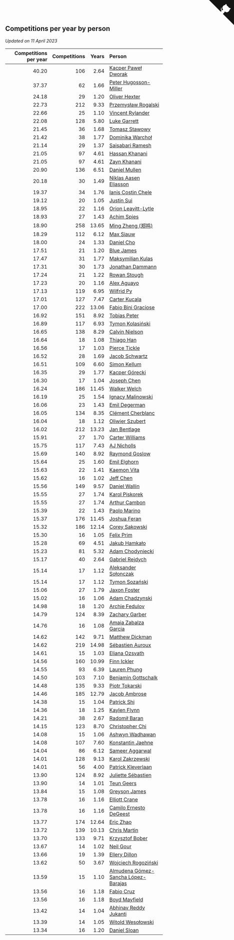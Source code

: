 ## Competitions per year by person

*Updated on 11 April 2023*

| Competitions per year | Competitions | Years | Person |
| ---: | ---: | ---: | :--- |
| 40.20 | 106 | 2.64 | [Kacper Paweł Dworak](https://www.worldcubeassociation.org/persons/2020DWOR01) |
| 37.37 | 62 | 1.66 | [Peter Hugosson-Miller](https://www.worldcubeassociation.org/persons/2021HUGO01) |
| 24.18 | 29 | 1.20 | [Oliver Hexter](https://www.worldcubeassociation.org/persons/2022HEXT01) |
| 22.73 | 212 | 9.33 | [Przemysław Rogalski](https://www.worldcubeassociation.org/persons/2013ROGA02) |
| 22.66 | 25 | 1.10 | [Vincent Rylander](https://www.worldcubeassociation.org/persons/2022RYLA01) |
| 22.08 | 128 | 5.80 | [Luke Garrett](https://www.worldcubeassociation.org/persons/2017GARR05) |
| 21.45 | 36 | 1.68 | [Tomasz Stawowy](https://www.worldcubeassociation.org/persons/2021STAW01) |
| 21.42 | 38 | 1.77 | [Dominika Warchoł](https://www.worldcubeassociation.org/persons/2021WARC01) |
| 21.14 | 29 | 1.37 | [Saisabari Ramesh](https://www.worldcubeassociation.org/persons/2021RAME01) |
| 21.05 | 97 | 4.61 | [Hassan Khanani](https://www.worldcubeassociation.org/persons/2018KHAN26) |
| 21.05 | 97 | 4.61 | [Zayn Khanani](https://www.worldcubeassociation.org/persons/2018KHAN28) |
| 20.90 | 136 | 6.51 | [Daniel Mullen](https://www.worldcubeassociation.org/persons/2016MULL04) |
| 20.18 | 30 | 1.49 | [Niklas Aasen Eliasson](https://www.worldcubeassociation.org/persons/2021ELIA01) |
| 19.37 | 34 | 1.76 | [Ianis Costin Chele](https://www.worldcubeassociation.org/persons/2021CHEL01) |
| 19.12 | 20 | 1.05 | [Justin Sui](https://www.worldcubeassociation.org/persons/2022SUIJ01) |
| 18.95 | 22 | 1.16 | [Orion Leavitt-Lytle](https://www.worldcubeassociation.org/persons/2022LEAV01) |
| 18.93 | 27 | 1.43 | [Achim Spies](https://www.worldcubeassociation.org/persons/2021SPIE01) |
| 18.90 | 258 | 13.65 | [Ming Zheng (郑鸣)](https://www.worldcubeassociation.org/persons/2009ZHEN11) |
| 18.29 | 112 | 6.12 | [Max Siauw](https://www.worldcubeassociation.org/persons/2017SIAU02) |
| 18.00 | 24 | 1.33 | [Daniel Cho](https://www.worldcubeassociation.org/persons/2021CHOD01) |
| 17.51 | 21 | 1.20 | [Blue James](https://www.worldcubeassociation.org/persons/2022JAME01) |
| 17.47 | 31 | 1.77 | [Maksymilian Kulas](https://www.worldcubeassociation.org/persons/2021KULA02) |
| 17.31 | 30 | 1.73 | [Jonathan Dammann](https://www.worldcubeassociation.org/persons/2021DAMM01) |
| 17.24 | 21 | 1.22 | [Rowan Stough](https://www.worldcubeassociation.org/persons/2022STOU01) |
| 17.23 | 20 | 1.16 | [Alex Aguayo](https://www.worldcubeassociation.org/persons/2022AGUA01) |
| 17.13 | 119 | 6.95 | [Wilfrid Py](https://www.worldcubeassociation.org/persons/2016PYWI01) |
| 17.01 | 127 | 7.47 | [Carter Kucala](https://www.worldcubeassociation.org/persons/2015KUCA01) |
| 17.00 | 222 | 13.06 | [Fabio Bini Graciose](https://www.worldcubeassociation.org/persons/2010GRAC02) |
| 16.92 | 151 | 8.92 | [Tobias Peter](https://www.worldcubeassociation.org/persons/2014PETE03) |
| 16.89 | 117 | 6.93 | [Tymon Kolasiński](https://www.worldcubeassociation.org/persons/2016KOLA02) |
| 16.65 | 138 | 8.29 | [Calvin Nielson](https://www.worldcubeassociation.org/persons/2014NIEL03) |
| 16.64 | 18 | 1.08 | [Thiago Han](https://www.worldcubeassociation.org/persons/2022HANT01) |
| 16.56 | 17 | 1.03 | [Pierce Tickle](https://www.worldcubeassociation.org/persons/2022TICK01) |
| 16.52 | 28 | 1.69 | [Jacob Schwartz](https://www.worldcubeassociation.org/persons/2021SCHW01) |
| 16.51 | 109 | 6.60 | [Simon Kellum](https://www.worldcubeassociation.org/persons/2016KELL12) |
| 16.35 | 29 | 1.77 | [Kacper Górecki](https://www.worldcubeassociation.org/persons/2021GORE01) |
| 16.30 | 17 | 1.04 | [Joseph Chen](https://www.worldcubeassociation.org/persons/2022CHEN16) |
| 16.24 | 186 | 11.45 | [Walker Welch](https://www.worldcubeassociation.org/persons/2011WELC01) |
| 16.19 | 25 | 1.54 | [Ignacy Malinowski](https://www.worldcubeassociation.org/persons/2021MALI02) |
| 16.06 | 23 | 1.43 | [Emil Degerman](https://www.worldcubeassociation.org/persons/2021DEGE01) |
| 16.05 | 134 | 8.35 | [Clément Cherblanc](https://www.worldcubeassociation.org/persons/2014CHER05) |
| 16.04 | 18 | 1.12 | [Oliwier Szubert](https://www.worldcubeassociation.org/persons/2022SZUB01) |
| 16.02 | 212 | 13.23 | [Jan Bentlage](https://www.worldcubeassociation.org/persons/2010BENT01) |
| 15.91 | 27 | 1.70 | [Carter Williams](https://www.worldcubeassociation.org/persons/2021WILL06) |
| 15.75 | 117 | 7.43 | [AJ Nicholls](https://www.worldcubeassociation.org/persons/2015NICH04) |
| 15.69 | 140 | 8.92 | [Raymond Goslow](https://www.worldcubeassociation.org/persons/2014GOSL01) |
| 15.64 | 25 | 1.60 | [Emil Elghorn](https://www.worldcubeassociation.org/persons/2021ELGH01) |
| 15.63 | 22 | 1.41 | [Kaemon Vita](https://www.worldcubeassociation.org/persons/2021VITA01) |
| 15.62 | 16 | 1.02 | [Jeff Chen](https://www.worldcubeassociation.org/persons/2022CHEN19) |
| 15.56 | 149 | 9.57 | [Daniel Wallin](https://www.worldcubeassociation.org/persons/2013WALL03) |
| 15.55 | 27 | 1.74 | [Karol Piskorek](https://www.worldcubeassociation.org/persons/2021PISK01) |
| 15.55 | 27 | 1.74 | [Arthur Cambon](https://www.worldcubeassociation.org/persons/2021CAMB01) |
| 15.39 | 22 | 1.43 | [Paolo Marino](https://www.worldcubeassociation.org/persons/2021MARI04) |
| 15.37 | 176 | 11.45 | [Joshua Feran](https://www.worldcubeassociation.org/persons/2011FERA01) |
| 15.32 | 186 | 12.14 | [Corey Sakowski](https://www.worldcubeassociation.org/persons/2011SAKO01) |
| 15.30 | 16 | 1.05 | [Felix Prim](https://www.worldcubeassociation.org/persons/2022PRIM01) |
| 15.28 | 69 | 4.51 | [Jakub Hamkało](https://www.worldcubeassociation.org/persons/2018HAMK01) |
| 15.23 | 81 | 5.32 | [Adam Chodyniecki](https://www.worldcubeassociation.org/persons/2017CHOD02) |
| 15.17 | 40 | 2.64 | [Gabriel Rejdych](https://www.worldcubeassociation.org/persons/2020REJD01) |
| 15.14 | 17 | 1.12 | [Aleksander Sołonczak](https://www.worldcubeassociation.org/persons/2022SOLO01) |
| 15.14 | 17 | 1.12 | [Tymon Sozański](https://www.worldcubeassociation.org/persons/2022SOZA01) |
| 15.06 | 27 | 1.79 | [Jaxon Foster](https://www.worldcubeassociation.org/persons/2021FOST01) |
| 15.02 | 16 | 1.06 | [Adam Chadzynski](https://www.worldcubeassociation.org/persons/2022CHAD02) |
| 14.98 | 18 | 1.20 | [Archie Fedulov](https://www.worldcubeassociation.org/persons/2022FEDU01) |
| 14.79 | 124 | 8.39 | [Zachary Garber](https://www.worldcubeassociation.org/persons/2014GARB01) |
| 14.76 | 16 | 1.08 | [Amaia Zabalza Garcia](https://www.worldcubeassociation.org/persons/2022GARC03) |
| 14.62 | 142 | 9.71 | [Matthew Dickman](https://www.worldcubeassociation.org/persons/2013DICK01) |
| 14.62 | 219 | 14.98 | [Sébastien Auroux](https://www.worldcubeassociation.org/persons/2008AURO01) |
| 14.61 | 15 | 1.03 | [Eliana Ozsvath](https://www.worldcubeassociation.org/persons/2022OZSV01) |
| 14.56 | 160 | 10.99 | [Finn Ickler](https://www.worldcubeassociation.org/persons/2012ICKL01) |
| 14.55 | 93 | 6.39 | [Lauren Phung](https://www.worldcubeassociation.org/persons/2016PHUN02) |
| 14.50 | 103 | 7.10 | [Benjamin Gottschalk](https://www.worldcubeassociation.org/persons/2016GOTT01) |
| 14.48 | 135 | 9.33 | [Piotr Tokarski](https://www.worldcubeassociation.org/persons/2013TOKA01) |
| 14.46 | 185 | 12.79 | [Jacob Ambrose](https://www.worldcubeassociation.org/persons/2010AMBR01) |
| 14.38 | 15 | 1.04 | [Patrick Shi](https://www.worldcubeassociation.org/persons/2022SHIP01) |
| 14.36 | 18 | 1.25 | [Kaylen Flynn](https://www.worldcubeassociation.org/persons/2022FLYN01) |
| 14.21 | 38 | 2.67 | [Radomił Baran](https://www.worldcubeassociation.org/persons/2020BARA02) |
| 14.15 | 123 | 8.70 | [Christopher Chi](https://www.worldcubeassociation.org/persons/2014CHIC01) |
| 14.08 | 15 | 1.06 | [Ashwyn Wadhawan](https://www.worldcubeassociation.org/persons/2022WADH02) |
| 14.08 | 107 | 7.60 | [Konstantin Jaehne](https://www.worldcubeassociation.org/persons/2015JAEH01) |
| 14.04 | 86 | 6.12 | [Sameer Aggarwal](https://www.worldcubeassociation.org/persons/2017AGGA01) |
| 14.01 | 128 | 9.13 | [Karol Zakrzewski](https://www.worldcubeassociation.org/persons/2014ZAKR01) |
| 14.01 | 56 | 4.00 | [Patrick Kleverlaan](https://www.worldcubeassociation.org/persons/2019KLEV01) |
| 13.90 | 124 | 8.92 | [Juliette Sébastien](https://www.worldcubeassociation.org/persons/2014SEBA01) |
| 13.90 | 14 | 1.01 | [Teun Geers](https://www.worldcubeassociation.org/persons/2022GEER01) |
| 13.84 | 15 | 1.08 | [Greyson James](https://www.worldcubeassociation.org/persons/2022JAME02) |
| 13.78 | 16 | 1.16 | [Elliott Crane](https://www.worldcubeassociation.org/persons/2022CRAN01) |
| 13.78 | 16 | 1.16 | [Camilo Ernesto DeGeest](https://www.worldcubeassociation.org/persons/2022DEGE01) |
| 13.77 | 174 | 12.64 | [Eric Zhao](https://www.worldcubeassociation.org/persons/2010ZHAO19) |
| 13.72 | 139 | 10.13 | [Chris Martin](https://www.worldcubeassociation.org/persons/2013MART03) |
| 13.70 | 133 | 9.71 | [Krzysztof Bober](https://www.worldcubeassociation.org/persons/2013BOBE01) |
| 13.67 | 14 | 1.02 | [Neil Gour](https://www.worldcubeassociation.org/persons/2022GOUR01) |
| 13.66 | 19 | 1.39 | [Ellery Dillon](https://www.worldcubeassociation.org/persons/2021DILL03) |
| 13.62 | 50 | 3.67 | [Wojciech Rogoziński](https://www.worldcubeassociation.org/persons/2019ROGO04) |
| 13.59 | 15 | 1.10 | [Almudena Gómez-Sancha López-Barajas](https://www.worldcubeassociation.org/persons/2022GOME03) |
| 13.56 | 16 | 1.18 | [Fabio Cruz](https://www.worldcubeassociation.org/persons/2022CRUZ01) |
| 13.56 | 16 | 1.18 | [Boyd Mayfield](https://www.worldcubeassociation.org/persons/2022MAYF01) |
| 13.42 | 14 | 1.04 | [Abhinav Reddy Jukanti](https://www.worldcubeassociation.org/persons/2022JUKA01) |
| 13.39 | 14 | 1.05 | [Witold Wesołowski](https://www.worldcubeassociation.org/persons/2022WESO01) |
| 13.34 | 16 | 1.20 | [Daniel Sloan](https://www.worldcubeassociation.org/persons/2022SLOA01) |


<a href="https://github.com/jonatanklosko/wca_statistics" class="github-corner" aria-label="View source on Github"><svg width="80" height="80" viewBox="0 0 250 250" style="fill:#151513; color:#fff; position: absolute; top: 0; border: 0; right: 0;" aria-hidden="true"><path d="M0,0 L115,115 L130,115 L142,142 L250,250 L250,0 Z"></path><path d="M128.3,109.0 C113.8,99.7 119.0,89.6 119.0,89.6 C122.0,82.7 120.5,78.6 120.5,78.6 C119.2,72.0 123.4,76.3 123.4,76.3 C127.3,80.9 125.5,87.3 125.5,87.3 C122.9,97.6 130.6,101.9 134.4,103.2" fill="currentColor" style="transform-origin: 130px 106px;" class="octo-arm"></path><path d="M115.0,115.0 C114.9,115.1 118.7,116.5 119.8,115.4 L133.7,101.6 C136.9,99.2 139.9,98.4 142.2,98.6 C133.8,88.0 127.5,74.4 143.8,58.0 C148.5,53.4 154.0,51.2 159.7,51.0 C160.3,49.4 163.2,43.6 171.4,40.1 C171.4,40.1 176.1,42.5 178.8,56.2 C183.1,58.6 187.2,61.8 190.9,65.4 C194.5,69.0 197.7,73.2 200.1,77.6 C213.8,80.2 216.3,84.9 216.3,84.9 C212.7,93.1 206.9,96.0 205.4,96.6 C205.1,102.4 203.0,107.8 198.3,112.5 C181.9,128.9 168.3,122.5 157.7,114.1 C157.9,116.9 156.7,120.9 152.7,124.9 L141.0,136.5 C139.8,137.7 141.6,141.9 141.8,141.8 Z" fill="currentColor" class="octo-body"></path></svg></a><style>.github-corner:hover .octo-arm{animation:octocat-wave 560ms ease-in-out}@keyframes octocat-wave{0%,100%{transform:rotate(0)}20%,60%{transform:rotate(-25deg)}40%,80%{transform:rotate(10deg)}}@media (max-width:500px){.github-corner:hover .octo-arm{animation:none}.github-corner .octo-arm{animation:octocat-wave 560ms ease-in-out}}</style>

